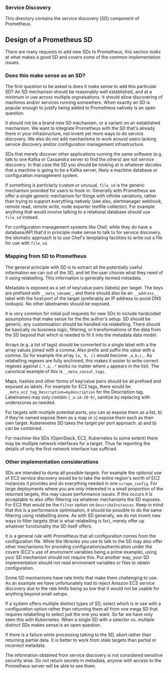 ### Service Discovery

This directory contains the service discovery (SD) component of Prometheus.



## Design of a Prometheus SD

There are many requests to add new SDs to Prometheus, this section looks at
what makes a good SD and covers some of the common implementation issues.

### Does this make sense as an SD?

The first question to be asked is does it make sense to add this particular
SD? An SD mechanism should be reasonably well established, and at a minimum in
use across multiple orgnaisations. It should allow discovering of machines
and/or services running somewhere. When exactly an SD is popular enough to
justify being added to Prometheus natively is an open question.

It should not be a brand new SD mechanism, or a variant on an established
mechanism. We want to integrate Prometheus with the SD that's already there in
your infrastructure, not invent yet more ways to do service discovery. We also
do not add mechanisms to work around users lacking service discovery and/or
configuration management infrastructure.

SDs that merely discover other applications running the same software (e.g.
talk to one Kafka or Cassandra server to find the others) are not service
discovery. In that case the SD you should be looking at is whatever decides
that a machine is going to be a Kafka server, likely a machine database or
configuration management system.

If something is particlarly custom or unusual, `file_sd` is the generic
mechanism provided for users to hook in. Generally with Prometheus we offer a
single generic mechanism for things with infinite variations, rather than
trying to support everything natively (see also, alertmanager webhook, remote
read, remote write, node exporter textfile collector). For example anything
that would involve talking to a relational database should use `file_sd`
instead.

For configuration management systems like Chef, while they do have a
database/API that'd in principle make sense to talk to for service discovery,
the idomatic approach is to use Chef's templating facilities to write out a
file for use with `file_sd`.


### Mapping from SD to Prometheus

The general principle with SD is to extract all the potentially useful
information we can out of the SD, and let the user choose what they need of it
using relabelling. This information is generally termed metadata.

Metadata is exposed as a set of key/value pairs (labels) per target. The keys
are prefixed with `__meta_sdname_`, and there should also be an `__address__`
label with the host:port of the target (preferably an IP address to avoid DNS
lookups). No other labelnames should be exposed.

It is very common for initial pull requests for new SDs to include hardcoded
assumptions that make sense for the the author's setup. SD should be generic,
any customisation should be handled via relabelling. There should be basically
no business logic, filtering, or transformations of the data from the SD beyond
that which is needed to fit it into the metadata data model. 

Arrays (e.g. a list of tags) should be converted to a single label with a the
array values joined with a comma. Also prefix and suffix the value with a
comma. So for example the array `[a, b, c]` would become `,a,b,c,`. As
relabelling regexes are fully anchored, this makes it easier to write correct
regexes against (`.*,a,.*` works no matter where `a` appears in the list). The
canonical example of this is `__meta_consul_tags`.

Maps, hashes and other forms of key/value pairs should be all prefixed and
exposed as labels. For example for EC2 tags, there would be
`__meta_ec2_tag_Description=mydescription` for the Description tag. Labelnames
may only contain `[_a-zA-Z0-9]`, sanitize by replacing with underscores as needed.

For targets with multiple potential ports, you can a) expose them as a list, b)
if they're named expose them as a map or c) expose them each as their own
target. Kuberenetes SD takes the target per port approach. a) and b) can be
combined.

For machine-like SDs (OpenStack, EC2, Kubernetes to some extent) there may
be multiple network interfaces for a target. Thus far reporting the details
of only the first network interface has sufficed.


### Other implementation considerations

SDs are intended to dump all possible targets. For example the optional use of
EC2 service discovery would be to take the entire region's worth of EC2
instances it provides and do everything needed in one `scrape_config`. For
large deployments where you are only interested in a small proportion of the
returned targets, this may cause performance issues. If this occurs it is
acceptable to also offer filtering via whatever mechanisms the SD exposes. For
EC2 that would be the `Filter` option on `DescribeInstances`. Keep in mind that
this is a performance optimisation, it should be possible to do the same
filtering using relabelling alone. As with SD generally, we do not invent new
ways to filter targets (that is what relabelling is for), merely offer up
whatever functionality the SD itself offers.

It is a general rule with Prometheus that all configuration comes from the
configuration file. While the libraries you use to talk to the SD may also
offer other mechanisms for providing configuration/authentication under the
covers (EC2's use of enviroment variables being a prime example), using your SD
mechanism should not require this. Put another way, your SD implementation
should not read enviroment variables or files to obtain configuration.

Some SD mechanisms have rate limits that make them challenging to use. As an
example we have unfortunately had to reject Amazon ECS service discovery due to
the rate limits being so low that it would not be usable for anything beyond
small setups.

If a system offers multiple distinct types of SD, select which is in use with a
configuration option rather than returning them all from one mega SD that
requires relabelling to select just the one you want. So far we have only seen
this with Kubernetes. When a single SD with a selector vs.  multiple distinct
SDs makes sense is an open question.

If there is a failure while processing talking to the SD, abort rather than
returning partial data. It is better to work from stale targets than partial
or incorrect metadata.

The information obtained from service discovery is not considered sensitive
security wise. Do not return secrets in metadata, anyone with access to
the Prometheus server will be able to see them.
